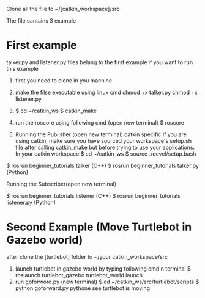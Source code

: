 Clone all the file to ~/[catkin_workspace]/src

The file cantains 3 example

# First example
 talker.py and listener.py files belang to the first example if you want to run this example 
 
 1. first you need to clone in you machine
 
 2. make the filse executable using linux cmd 
   chmod +x talker.py
   chmod +x listener.py
   
 3. $ cd ~/catkin_ws
    $ catkin_make
    
 4. run the roscore using following cmd (open new terminal)
 $ roscore
 
 5. Running the Publisher (open new terminal)
  catkin specific If you are using catkin, make sure you have sourced your workspace's setup.sh file after calling catkin_make but  before trying to use your applications: 
 In your catkin workspace
$ cd ~/catkin_ws
$ source ./devel/setup.bash
 
 $ rosrun beginner_tutorials talker      (C++)
$ rosrun beginner_tutorials talker.py   (Python) 

Running the Subscriber(open new terminal)

$ rosrun beginner_tutorials listener     (C++)
$ rosrun beginner_tutorials listener.py  (Python) 
 
 
 # Second Example (Move Turtlebot in Gazebo world)
 after clone the [turtlebot] folder  to ~/your catkin_workspace/src
 1. launch turtlebot in gazebo world by typing following cmd n terminal 
   $ roslaunch turtlebot_gazebo turtlebot_world.launch
 2. run goforword.py (new terminal)
    $ cd ~/catkin_ws/src/turtlebot/scripts
    $ python goforward.py
    pythone
 see turtlebot is moving
